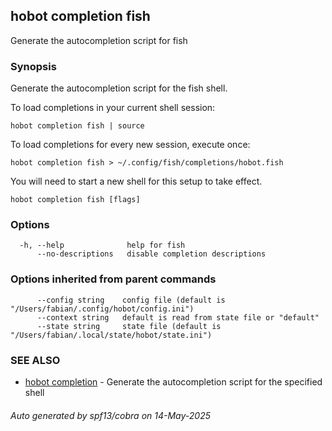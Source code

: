 ## hobot completion fish

Generate the autocompletion script for fish

### Synopsis

Generate the autocompletion script for the fish shell.

To load completions in your current shell session:

	hobot completion fish | source

To load completions for every new session, execute once:

	hobot completion fish > ~/.config/fish/completions/hobot.fish

You will need to start a new shell for this setup to take effect.


```
hobot completion fish [flags]
```

### Options

```
  -h, --help              help for fish
      --no-descriptions   disable completion descriptions
```

### Options inherited from parent commands

```
      --config string    config file (default is "/Users/fabian/.config/hobot/config.ini")
      --context string   default is read from state file or "default"
      --state string     state file (default is "/Users/fabian/.local/state/hobot/state.ini")
```

### SEE ALSO

* [hobot completion](hobot_completion.md)	 - Generate the autocompletion script for the specified shell

###### Auto generated by spf13/cobra on 14-May-2025
